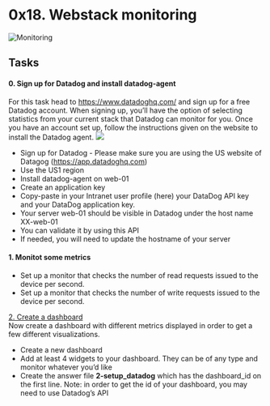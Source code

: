 # 0x18. Webstack monitoring

<img src="https://s3.amazonaws.com/intranet-projects-files/holbertonschool-sysadmin_devops/281/hb3pAsO.png" alt="Monitoring" />

## Tasks
#### 0. Sign up for Datadog and install datadog-agent
For this task head to https://www.datadoghq.com/ and sign up for a free Datadog account. When signing up, you’ll have the option of selecting statistics from your current stack that Datadog can monitor for you. Once you have an account set up, follow the instructions given on the website to install the Datadog agent.
<img src="https://s3.amazonaws.com/alx-intranet.hbtn.io/uploads/medias/2019/6/6b0ea6345a6375437845.png?X-Amz-Algorithm=AWS4-HMAC-SHA256&X-Amz-Credential=AKIARDDGGGOUSBVO6H7D%2F20240118%2Fus-east-1%2Fs3%2Faws4_request&X-Amz-Date=20240118T080300Z&X-Amz-Expires=86400&X-Amz-SignedHeaders=host&X-Amz-Signature=e4a42f756051937964c41313fce53c9f8a0f7f675f584f777a7e59cc0363e215" />
- Sign up for Datadog - Please make sure you are using the US website of Datagog (https://app.datadoghq.com)
- Use the US1 region
- Install datadog-agent on web-01
- Create an application key
- Copy-paste in your Intranet user profile (here) your DataDog API key and your DataDog application key.
- Your server web-01 should be visible in Datadog under the host name XX-web-01
- You can validate it by using this API
- If needed, you will need to update the hostname of your server

#### 1. Monitot some metrics
- Set up a monitor that checks the number of read requests issued to the device per second.
- Set up a monitor that checks the number of write requests issued to the device per second.

[2. Create a dashboard](https://github.com/alban-okoby/alx-system_engineering-devops/blob/master/0x18-webstack_monitoring/2-setup_datadog
) 
<br>
Now create a dashboard with different metrics displayed in order to get a few different visualizations.

- Create a new dashboard
- Add at least 4 widgets to your dashboard. They can be of any type and monitor whatever you’d like
- Create the answer file **2-setup_datadog** which has the dashboard_id on the first line. Note: in order to get the id of your dashboard, you may need to use Datadog’s API

